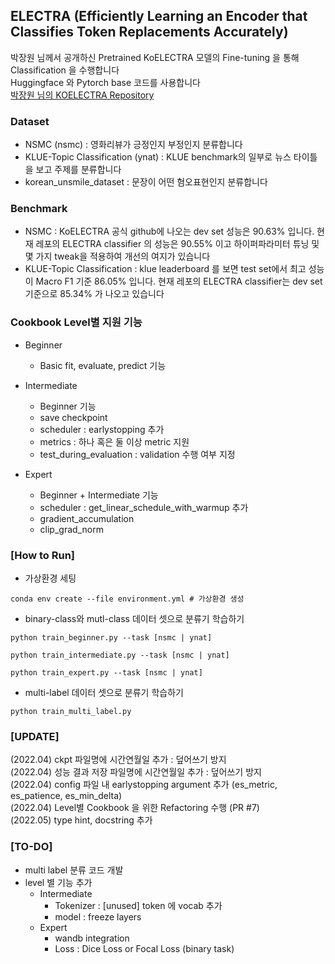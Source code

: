 ## ELECTRA (Efficiently Learning an Encoder that Classifies Token Replacements Accurately)
  
박장원 님께서 공개하신 Pretrained KoELECTRA 모델의 Fine-tuning 을 통해 Classification 을 수행합니다  
Huggingface 와 Pytorch base 코드를 사용합니다  
[박장원 님의 KOELECTRA Repository](https://github.com/monologg/KoELECTRA)

### Dataset
- NSMC (nsmc) : 영화리뷰가 긍정인지 부정인지 분류합니다
- KLUE-Topic Classification (ynat) : KLUE benchmark의 일부로 뉴스 타이틀을 보고 주제를 분류합니다
- korean_unsmile_dataset : 문장이 어떤 혐오표현인지 분류합니다

### Benchmark
- NSMC : KoELECTRA 공식 github에 나오는 dev set 성능은 90.63% 입니다. 현재 레포의 ELECTRA classifier 의 성능은 90.55% 이고 하이퍼파라미터 튜닝 및 몇 가지 tweak을 적용하여 개선의 여지가 있습니다
- KLUE-Topic Classification : klue leaderboard 를 보면 test set에서 최고 성능이 Macro F1 기준 86.05% 입니다. 현재 레포의 ELECTRA classifier는 dev set 기준으로 85.34% 가 나오고 있습니다

### Cookbook Level별 지원 기능
- Beginner
    - Basic fit, evaluate, predict 기능

- Intermediate
    - Beginner 기능
    - save checkpoint
    - scheduler : earlystopping 추가
    - metrics : 하나 혹은 둘 이상 metric 지원
    - test_during_evaluation : validation 수행 여부 지정

- Expert
    - Beginner + Intermediate 기능
    - scheduler : get_linear_schedule_with_warmup 추가
    - gradient_accumulation
    - clip_grad_norm

### [How to Run]
- 가상환경 세팅
```
conda env create --file environment.yml # 가상환경 생성 
```

- binary-class와 mutl-class 데이터 셋으로 분류기 학습하기
```
python train_beginner.py --task [nsmc | ynat]
```
```
python train_intermediate.py --task [nsmc | ynat]
```
```
python train_expert.py --task [nsmc | ynat]
```
  
- multi-label 데이터 셋으로 분류기 학습하기
```
python train_multi_label.py
```

### [UPDATE]  
(2022.04) ckpt 파일명에 시간연월일 추가 : 덮어쓰기 방지  
(2022.04) 성능 결과 저장 파일명에 시간연월일 추가 : 덮어쓰기 방지  
(2022.04) config 파일 내 earlystopping argument 추가 (es_metric, es_patience, es_min_delta)  
(2022.04) Level별 Cookbook 을 위한 Refactoring 수행 (PR #7)  
(2022.05) type hint, docstring 추가  


### [TO-DO]
- multi label 분류 코드 개발  
- level 별 기능 추가  
    - Intermediate  
        - Tokenizer : \[unused\] token 에 vocab 추가
        - model : freeze layers  
    - Expert
        - wandb integration
        - Loss : Dice Loss or Focal Loss (binary task)
